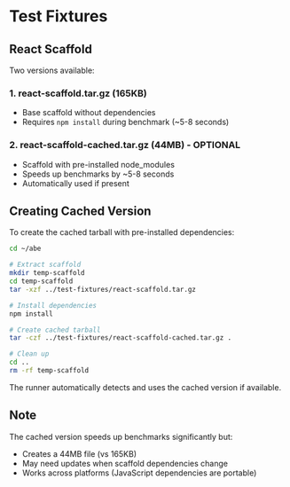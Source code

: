 # Test Fixtures

## React Scaffold

Two versions available:

### 1. react-scaffold.tar.gz (165KB)
- Base scaffold without dependencies
- Requires `npm install` during benchmark (~5-8 seconds)

### 2. react-scaffold-cached.tar.gz (44MB) - OPTIONAL
- Scaffold with pre-installed node_modules
- Speeds up benchmarks by ~5-8 seconds
- Automatically used if present

## Creating Cached Version

To create the cached tarball with pre-installed dependencies:

```bash
cd ~/abe

# Extract scaffold
mkdir temp-scaffold
cd temp-scaffold
tar -xzf ../test-fixtures/react-scaffold.tar.gz

# Install dependencies
npm install

# Create cached tarball
tar -czf ../test-fixtures/react-scaffold-cached.tar.gz .

# Clean up
cd ..
rm -rf temp-scaffold
```

The runner automatically detects and uses the cached version if available.

## Note

The cached version speeds up benchmarks significantly but:
- Creates a 44MB file (vs 165KB)
- May need updates when scaffold dependencies change
- Works across platforms (JavaScript dependencies are portable)
